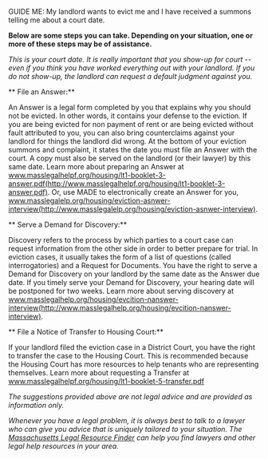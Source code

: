 GUIDE ME: My landlord wants to evict me and I have received a summons
telling me about a court date.

**Below are some steps you can take.  Depending on your
situation, one or more of these steps may be of assistance.**

*This is your court date. It is really important that you show-up for
court -- even if you think you have worked everything out with your
landlord. If you do not show-up, the landlord can request a default
judgment against you.*

** File an Answer:**

An Answer is a legal form completed by you that explains why you should
not be evicted. In other words, it contains your defense to the
eviction. If you are being evicted for non payment of rent or are being
evicted without fault attributed to you, you can also bring
counterclaims against your landlord for things the landlord did wrong.
At the bottom of your eviction summons and complaint, it states the date
you must file an Answer with the court. A copy must also be served on
the landlord (or their lawyer) by this same date. Learn more about
preparing an Answer at
www.masslegalhelpf.org/housing/lt1-booklet-3-answer.pdf(http://www.masslegalhelpf.org/housing/lt1-booklet-3-answer.pdf).
Or, use MADE to electronically create an Answer for you,
www.masslegalelp.org/housing/eviction-asnwer-interview(http://www.masslegalelp.org/housing/eviction-asnwer-interview).

** Serve a Demand for Discovery:**

Discovery refers to the process by which parties to a court case can
request information from the other side in order to better prepare for
trial. In eviction cases, it usually takes the form of a list of
questions (called interrogatories) and a Request for Documents. You have
the right to serve a Demand for Discovery on your landlord by the same
date as the Answer due date. If you timely serve your Demand for
Discovery, your hearing date will be postponed for two weeks. Learn more
about serving discovery at
www.masslegalhelp.org/housing/evcition-nanswer-interview(http://www.masslegalhelp.org/housing/evcition-nanswer-interview).

** File a Notice of Transfer to Housing Court:**

If your landlord filed the eviction case in a District Court, you have
the right to transfer the case to the Housing Court. This is recommended
because the Housing Court has more resources to help tenants who are
representing themselves. Learn more about requesting a Transfer at
www.masslegalhelpf.org/housing/lt1-booklet-5-transfer.pdf

*The suggestions provided above are not legal advice and are provided as
information only.*

*Whenever you have a legal problem, it is always best to talk to a
lawyer who can give you advice that is uniquely tailored to your
situation. The [Massachusetts Legal Resource Finder](https://masslrf.org/) can
help you find lawyers and other legal help resources in your area.*
